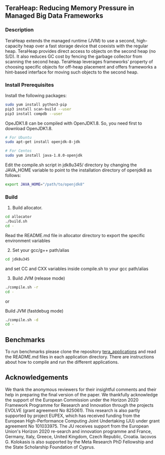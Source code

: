 ## TeraHeap: Reducing Memory Pressure in Managed Big Data Frameworks

### Description

TeraHeap extends the managed runtime (JVM) to use a second,
high-capacity heap over a fast storage device that coexists with the
regular heap. TeraHeap provides direct access to objects on the second
heap (no S/D). It also reduces GC cost by fencing the garbage
collector from scanning the second heap. TeraHeap leverages
frameworks’ property of choosing specific objects for off-heap
placement and offers frameworks a hint-based interface for moving
such objects to the second heap. 

### Install Prerequisites
Install the following packages:
```sh
sudo yum install python3-pip
pip3 install scan-build --user
pip3 install compdb --user
```
OpeJDK1.8 can be compiled with OpenJDK1.8. So, you need first to download
OpenJDK1.8.
```sh
# For Ubuntu
sudo apt-get install openjdk-8-jdk

# For Centos
sudo yum install java-1.8.0-openjdk
```
Edit the compile.sh script in jdk8u345/ directory by changing the
JAVA_HOME variable to point to the installation directory of openjdk8 as follows:

```sh
export JAVA_HOME="/path/to/openjdk8"
```

### Build
1. Build allocator.
```sh
cd allocator
./build.sh
cd -
```
Read the README.md file in allocator directory to export the specific
environment variables

2. Set your gcc/g++ path/alias 
```sh
cd jdk8u345 
```
and set CC and CXX variables inside compile.sh to your gcc path/alias

3. Build JVM (release mode)
```sh
./compile.sh -r
cd -
```

or

Build JVM (fastdebug mode)
```sh
./compile.sh -d
cd -
```

## Benchmarks
To run benchmarks please clone the repository
[tera_applications](https://github.com/jackkolokasis/tera_applications)
and read the README.md files in each application directory. There are
instructions about how to compile and run the different applications.

## Acknowledgements
We thank the anonymous reviewers for their insightful comments and
their help in preparing the final version of the paper. We
thankfully acknowledge the support of the European Commission under
the Horizon 2020 Framework Programme for Research and Innovation
through the projects EVOLVE (grant agreement No 825061). This
research is also partly supported by project EUPEX, which has
received funding from the European High-Performance Computing Joint
Undertaking (JU) under grant agreement No 101033975. The JU receives
support from the European Union's Horizon 2020 re-search and
innovation programme and France, Germany, Italy, Greece, United
Kingdom, Czech Republic, Croatia. Iacovos G. Kolokasis is also
supported by the Meta Research PhD Fellowship and the State
Scholarship Foundation of Cyprus.  

